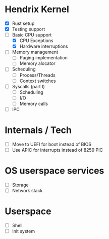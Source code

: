 # Hendrix Kernel

- [x] Rust setup
- [x] Testing support
- [ ] Basic CPU support
  - [x] CPU Exceptions
  - [x] Hardware interruptions
- [ ] Memory management
   - [ ] Paging implementation
   - [ ] Memory alocator
- [ ] Scheduling
    - [ ] Process/Threads
    - [ ] Context switches
- [ ] Syscalls (part I)
  - [ ] Scheduling
  - [ ] I/O
  - [ ] Memory calls
 - [ ] IPC

# Internals / Tech

- [ ] Move to UEFI for boot instead of BIOS
- [ ] Use APIC for interrupts instead of 8259 PIC

# OS userspace services 

- [ ] Storage
- [ ] Network stack

# Userspace

- [ ] Shell
- [ ] Init system